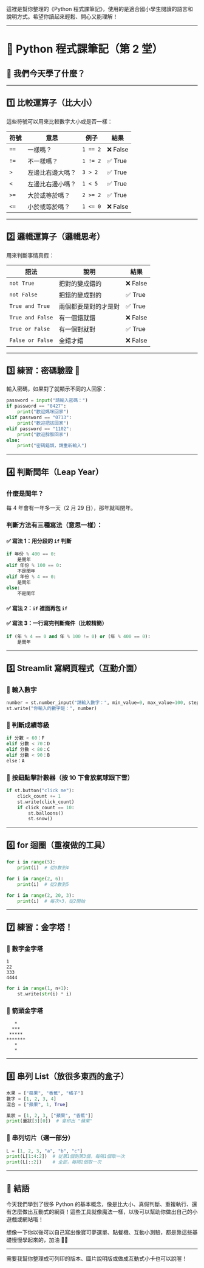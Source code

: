 這裡是幫你整理的《Python 程式課筆記》，使用的是適合國小學生閱讀的語言和說明方式。希望你讀起來輕鬆、開心又能理解！

---

# 🐍 Python 程式課筆記（第 2 堂）

## 🧠 我們今天學了什麼？

---

## 1️⃣ 比較運算子（比大小）

這些符號可以用來比較數字大小或是否一樣：

| 符號 | 意思             | 例子     | 結果     |
| ---- | ---------------- | -------- | -------- |
| `==` | 一樣嗎？         | `1 == 2` | ❌ False |
| `!=` | 不一樣嗎？       | `1 != 2` | ✅ True  |
| `>`  | 左邊比右邊大嗎？ | `3 > 2`  | ✅ True  |
| `<`  | 左邊比右邊小嗎？ | `1 < 5`  | ✅ True  |
| `>=` | 大於或等於嗎？   | `2 >= 2` | ✅ True  |
| `<=` | 小於或等於嗎？   | `1 <= 0` | ❌ False |

---

## 2️⃣ 邏輯運算子（邏輯思考）

用來判斷事情真假：

| 語法             | 說明                 | 結果     |
| ---------------- | -------------------- | -------- |
| `not True`       | 把對的變成錯的       | ❌ False |
| `not False`      | 把錯的變成對的       | ✅ True  |
| `True and True`  | 兩個都要是對的才是對 | ✅ True  |
| `True and False` | 有一個錯就錯         | ❌ False |
| `True or False`  | 有一個對就對         | ✅ True  |
| `False or False` | 全錯才錯             | ❌ False |

---

## 3️⃣ 練習：密碼驗證 🔐

輸入密碼，如果對了就顯示不同的人回家：

```python
password = input("請輸入密碼：")
if password == "0427":
    print("歡迎媽咪回家")
elif password == "0713":
    print("歡迎把拔回家")
elif password == "1102":
    print("歡迎胖胖回家")
else:
    print("密碼錯誤，請重新輸入")
```

---

## 4️⃣ 判斷閏年（Leap Year）

### 什麼是閏年？

每 4 年會有一年多一天（2 月 29 日），那年就叫閏年。

### 判斷方法有三種寫法（意思一樣）：

#### ✅ 寫法 1：用分段的 `if` 判斷

```python
if 年份 % 400 == 0:
    是閏年
elif 年份 % 100 == 0:
    不是閏年
elif 年份 % 4 == 0:
    是閏年
else:
    不是閏年
```

#### ✅ 寫法 2：`if` 裡面再包 `if`

#### ✅ 寫法 3：一行寫完判斷條件（比較精簡）

```python
if (年 % 4 == 0 and 年 % 100 != 0) or (年 % 400 == 0):
    是閏年
```

---

## 5️⃣ Streamlit 寫網頁程式（互動介面）

### 📌 輸入數字

```python
number = st.number_input("請輸入數字：", min_value=0, max_value=100, step=2)
st.write("你輸入的數字是：", number)
```

### 📌 判斷成績等級

```python
if 分數 < 60：F
elif 分數 < 70：D
elif 分數 < 80：C
elif 分數 < 90：B
else：A
```

### 📌 按鈕點擊計數器（按 10 下會放氣球跟下雪）

```python
if st.button("click me"):
    click_count += 1
    st.write(click_count)
    if click_count == 10:
        st.balloons()
        st.snow()
```

---

## 6️⃣ for 迴圈（重複做的工具）

```python
for i in range(5):
    print(i)  # 從0數到4

for i in range(2, 6):
    print(i)  # 從2數到5

for i in range(2, 20, 3):
    print(i)  # 每次+3，從2開始
```

---

## 7️⃣ 練習：金字塔！

### 📌 數字金字塔

```
1
22
333
4444
```

```python
for i in range(1, n+1):
    st.write(str(i) * i)
```

### 📌 箭頭金字塔

```
   *
  ***
 *****
*******
   *
   *
```

---

## 8️⃣ 串列 List（放很多東西的盒子）

```python
水果 = ["蘋果", "香蕉", "橘子"]
數字 = [1, 2, 3, 4]
混合 = ["蘋果", 1, True]

巢狀 = [1, 2, 3, ["蘋果", "香蕉"]]
print(巢狀[3][0])  # 會印出 "蘋果"
```

### 📌 串列切片（選一部分）

```python
L = [1, 2, 3, "a", "b", "c"]
print(L[1:4:2])  # 從第1個到第3個，每隔1個取一次
print(L[::2])    # 全部，每隔1個取一次
```

---

## 🎉 結語

今天我們學到了很多 Python 的基本概念，像是比大小、真假判斷、重複執行、還有怎麼做出互動式的網頁！這些工具就像魔法一樣，以後可以幫助你做出自己的小遊戲或網站哦！

想像一下你以後可以自己寫出像寶可夢選單、點餐機、互動小測驗，都是靠這些基礎慢慢學起來的，加油 💪✨

---

需要我幫你整理成可列印的版本、圖片說明版或做成互動式小卡也可以說喔！
